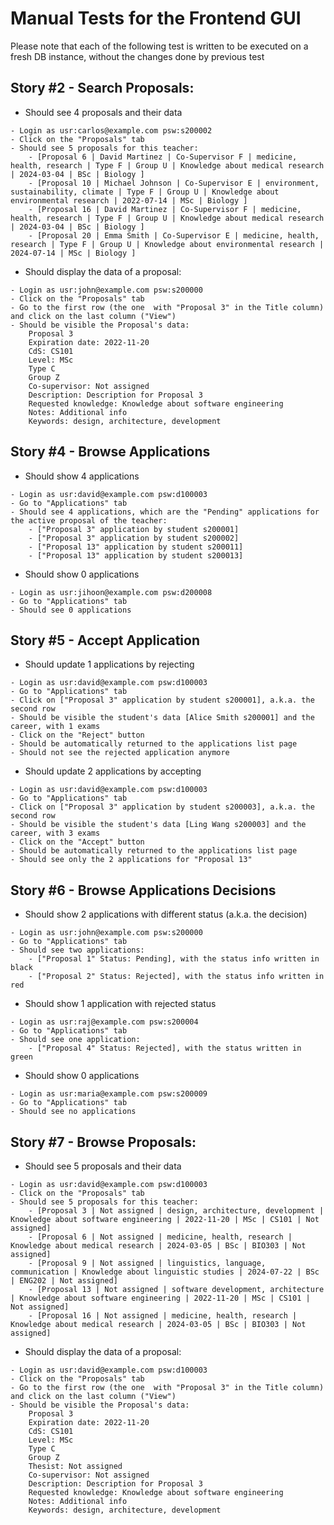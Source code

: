 # Manual Tests for the Frontend GUI
Please note that each of the following test is written to be executed on a fresh DB instance, without the changes done by previous test

## Story #2 - Search Proposals:

- Should see 4 proposals and their data
```
- Login as usr:carlos@example.com psw:s200002
- Click on the "Proposals" tab
- Should see 5 proposals for this teacher:
    - [Proposal 6 | David Martinez | Co-Supervisor F | medicine, health, research | Type F | Group U | Knowledge about medical research | 2024-03-04 | BSc | Biology ]
    - [Proposal 10 | Michael Johnson | Co-Supervisor E | environment, sustainability, climate | Type F | Group U | Knowledge about environmental research | 2022-07-14 | MSc | Biology ]
    - [Proposal 16 | David Martinez | Co-Supervisor F | medicine, health, research | Type F | Group U | Knowledge about medical research | 2024-03-04 | BSc | Biology ]    
    - [Proposal 20 | Emma Smith | Co-Supervisor E | medicine, health, research | Type F | Group U | Knowledge about environmental research | 2024-07-14 | MSc | Biology ]

```
- Should display the data of a proposal:
```
- Login as usr:john@example.com psw:s200000
- Click on the "Proposals" tab
- Go to the first row (the one  with "Proposal 3" in the Title column) and click on the last column ("View")
- Should be visible the Proposal's data:
    Proposal 3
    Expiration date: 2022-11-20
    CdS: CS101
    Level: MSc
    Type C
    Group Z
    Co-supervisor: Not assigned
    Description: Description for Proposal 3
    Requested knowledge: Knowledge about software engineering
    Notes: Additional info
    Keywords: design, architecture, development
```


## Story #4 - Browse Applications
- Should show 4 applications
```
- Login as usr:david@example.com psw:d100003
- Go to "Applications" tab
- Should see 4 applications, which are the "Pending" applications for the active proposal of the teacher: 
    - ["Proposal 3" application by student s200001]
    - ["Proposal 3" application by student s200002]
    - ["Proposal 13" application by student s200011]
    - ["Proposal 13" application by student s200013]
```
- Should show 0 applications
```
- Login as usr:jihoon@example.com psw:d200008
- Go to "Applications" tab
- Should see 0 applications
```

## Story #5 - Accept Application
- Should update 1 applications by rejecting
```
- Login as usr:david@example.com psw:d100003
- Go to "Applications" tab
- Click on ["Proposal 3" application by student s200001], a.k.a. the second row
- Should be visible the student's data [Alice Smith s200001] and the career, with 1 exams
- Click on the "Reject" button
- Should be automatically returned to the applications list page
- Should not see the rejected application anymore
```
- Should update 2 applications by accepting
```
- Login as usr:david@example.com psw:d100003
- Go to "Applications" tab
- Click on ["Proposal 3" application by student s200003], a.k.a. the second row
- Should be visible the student's data [Ling Wang s200003] and the career, with 3 exams
- Click on the "Accept" button
- Should be automatically returned to the applications list page
- Should see only the 2 applications for "Proposal 13"
```

## Story #6 - Browse Applications Decisions
- Should show 2 applications with different status (a.k.a. the decision)
```
- Login as usr:john@example.com psw:s200000
- Go to "Applications" tab
- Should see two applications:
    - ["Proposal 1" Status: Pending], with the status info written in black
    - ["Proposal 2" Status: Rejected], with the status info written in red
```
- Should show 1 application with rejected status
```
- Login as usr:raj@example.com psw:s200004
- Go to "Applications" tab
- Should see one application:
    - ["Proposal 4" Status: Rejected], with the status written in green
```
- Should show 0 applications 
```
- Login as usr:maria@example.com psw:s200009
- Go to "Applications" tab
- Should see no applications
```

## Story #7 - Browse Proposals:
- Should see 5 proposals and their data
```
- Login as usr:david@example.com psw:d100003
- Click on the "Proposals" tab
- Should see 5 proposals for this teacher:
    - [Proposal 3 | Not assigned | design, architecture, development | Knowledge about software engineering | 2022-11-20 | MSc | CS101 | Not assigned]
    - [Proposal 6 | Not assigned | medicine, health, research | Knowledge about medical research | 2024-03-05 | BSc | BIO303 | Not assigned]
    - [Proposal 9 | Not assigned | linguistics, language, communication | Knowledge about linguistic studies | 2024-07-22 | BSc | ENG202 | Not assigned]	
    - [Proposal 13 | Not assigned | software development, architecture | Knowledge about software engineering | 2022-11-20 | MSc | CS101 | Not assigned]
    - [Proposal 16 | Not assigned | medicine, health, research | Knowledge about medical research | 2024-03-05 | BSc | BIO303 | Not assigned]

```
- Should display the data of a proposal:
```
- Login as usr:david@example.com psw:d100003
- Click on the "Proposals" tab
- Go to the first row (the one  with "Proposal 3" in the Title column) and click on the last column ("View")
- Should be visible the Proposal's data:
    Proposal 3
    Expiration date: 2022-11-20
    CdS: CS101
    Level: MSc
    Type C
    Group Z
    Thesist: Not assigned
    Co-supervisor: Not assigned
    Description: Description for Proposal 3
    Requested knowledge: Knowledge about software engineering
    Notes: Additional info
    Keywords: design, architecture, development
```

